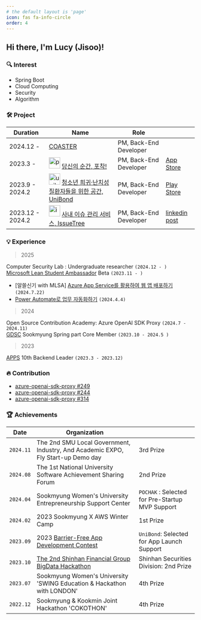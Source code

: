 ```yaml
---
# the default layout is 'page'
icon: fas fa-info-circle
order: 4
---
```



## Hi there, I'm Lucy (Jisoo)!

### 🔍 Interest
- Spring Boot
- Cloud Computing
- Security
- Algorithm

### 🛠️ Project

<table>
  <thead>
    <tr>
      <th>Duration</th>
      <th>Name</th>
      <th>Role</th>
      <th></th>
    </tr>
  </thead>
  <tbody>
    <tr> <!-- project -->
      <td>2024.12 - </td>
      <td>
        <a href="https://github.com/Coastee/COASTER-Server">COASTER</a>
      </td>
      <td>
        PM, Back-End Developer
      </td>
      <td>
      </td>
    </tr>
    <tr> <!-- project -->
      <td>2023.3 -</td>
      <td>
        <img width="30" alt="pochak img" src="https://github.com/5jisoo/5jisoo/assets/96935231/ed632e34-eb9d-47ae-990d-79f58b1e5669"/> 
        <a href="https://github.com/SMWU-POCHAK/POCHAK-Server">당신의 순간, 포착!</a>
      </td>
      <td>
        PM, Back-End Developer
      </td>
      <td>
        <a href="https://apps.apple.com/kr/app/pochak/id6502332418">
          App Store
        </a>
      </td>
    </tr>
    <tr> <!-- project -->
      <td>2023.9 - 2024.2</td>
      <td>
        <img width="30" alt="unibond img" src="https://github.com/5jisoo/5jisoo/assets/96935231/c3f6ac1f-c050-4852-82ec-3ceeef8b037c"/> 
        <a href="https://github.com/UniBond-jijijin/UniBond-server">청소년 희귀·난치성 질환자들을 위한 공간, UniBond</a>
      </td>
      <td>PM, Back-End Developer</td>
      <td>
        <a href="https://play.google.com/store/apps/details?id=com.unibond.jijijin">
          Play Store
        </a>
      </td>
    </tr>
    <tr> <!-- project -->
      <td>2023.12 - 2024.2</td>
      <td>
        <img width="30" alt="issuetree img" src="https://github.com/5jisoo/5jisoo/assets/96935231/6bcbbf86-b326-447c-9c26-e3d5df2c4662"/> 
        <a href="https://github.com/White-Long-tailed-Tit/IssueTree-Spring">사내 이슈 관리 서비스, IssueTree
        </a>
      </td>
      <td>PM, Back-End Developer</td>
      <td>
        <a href="https://www.linkedin.com/posts/hihello-lucy_%EC%A7%80%EB%82%9C-12%EC%9B%94-%EB%A7%90%EB%B6%80%ED%84%B0-2%EC%9B%94%EA%B9%8C%EC%A7%80-%EC%A7%84%ED%96%89%EB%90%9C-%EC%88%99%EB%AA%85%EC%97%AC%EC%9E%90%EB%8C%80%ED%95%99%EA%B5%90-aws-winter-camp%EC%97%90%EC%84%9C-activity-7168994568972042240-HjFj?utm_source=share&amp;utm_medium=member_desktop">
          linkedin post
        </a>
      </td>
    </tr>
  </tbody>
</table>

### 💡 Experience

> 2025

Computer Security Lab : Undergraduate researcher `(2024.12 - )` <br>
[Microsoft Lean Student Ambassador](https://mvp.microsoft.com/ko-KR/studentambassadors/profile/6177ea75-f3c5-4fb5-9466-c82c3c761c52) Beta `(2023.11 - )`
  - [알쓸신기 with MLSA] [Azure App Service를 활용하여 웹 앱 배포하기](https://github.com/5jisoo/deploy-to-azure-app-service) `(2024.7.22)`
  - [Power Automate로 업무 자동화하기](https://5jisoo.github.io/posts/power-automate-handson/) `(2024.4.4)`

> 2024

Open Source Contribution Academy: Azure OpenAI SDK Proxy `(2024.7 - 2024.11)` <br>
[GDSC](https://github.com/dsc-sookmyung) Sookmyung Spring part Core Member `(2023.10 - 2024.5 )` <br>

> 2023

[APPS](https://github.com/APPS-sookmyung) 10th Backend Leader `(2023.3 - 2023.12)` <br>

### 🔥 Contribution

- [azure-openai-sdk-proxy #249](https://github.com/aliencube/azure-openai-sdk-proxy/pull/249) 
- [azure-openai-sdk-proxy #244](https://github.com/aliencube/azure-openai-sdk-proxy/pull/244) 
- [azure-openai-sdk-proxy #314](https://github.com/aliencube/azure-openai-sdk-proxy/pull/314) 

### 🏆 Achievements

| Date      | Organization                                                                                               |                                                 |
|-----------|---------------------------------------------------------------------------------------------------------------|-------------------------------------------------|
| `2024.11` | The 2nd SMU Local Government, Industry, And Academic EXPO, Fly Start-up Demo day                              | 3rd Prize |
| `2024.08` | The 1st National University Software Achievement Sharing Forum                                                | 2nd Prize |
| `2024.04` | Sookmyung Women's University Entrepreneurship Support Center                                                  | `POCHAK` : Selected for Pre-Startup MVP Support |
| `2024.02` | 2023 Sookmyung X AWS Winter Camp                                                                              | 1st Prize  |
| `2023.09` | 2023 [Barrier-Free App Development Contest](https://www.autoeverapp.kr/)                                      | `UniBond`: Selected for App Launch Support |
| `2023.10` | [The 2nd Shinhan Financial Group BigData Hackathon](https://sites.google.com/view/shinbighae2023?usp=sharing) | Shinhan Securities Division: 2nd Prize   |
| `2023.07` | Sookmyung Women's University 'SWING Education & Hackathon with LONDON'                                                         | 4th Prize  |
| `2022.12` | Sookmyung & Kookmin Joint Hackathon 'COKOTHON'                                                                | 4th Prize  |

